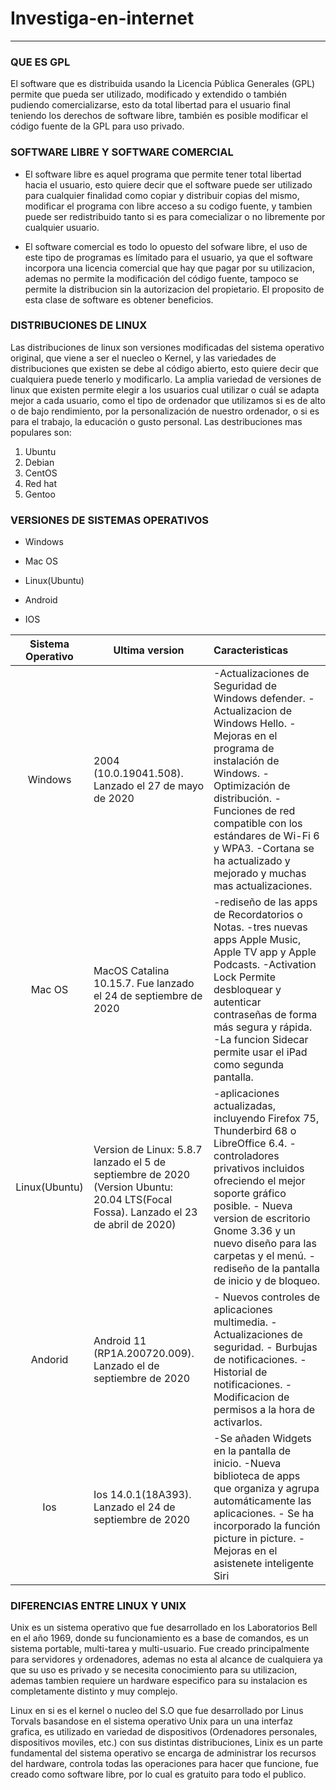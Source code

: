 # Investiga-en-internet
---

<h3>QUE ES GPL</h3>

El software que es distribuida usando la Licencia Pública Generales (GPL) permite que pueda ser utilizado, modificado y extendido o también pudiendo comercializarse, esto da total libertad para el usuario final teniendo los derechos de software libre, también es posible modificar el código fuente de la GPL para uso privado.
  

 

<h3>SOFTWARE LIBRE Y SOFTWARE COMERCIAL</h3>

* El software libre es aquel programa que permite tener total libertad hacia el usuario, esto quiere decir que el software puede ser utilizado para cualquier finalidad como copiar y distribuir copias del mismo, modificar el programa con libre acceso a su codigo fuente, y tambien puede ser redistribuido tanto si es para comecializar o no libremente por cualquier usuario. 

* El software comercial es todo lo opuesto del sofware libre, el uso de este tipo de programas es límitado para el usuario, ya que el software incorpora una licencia comercial que hay que pagar por su utilizacion, ademas no permite la  modificación del código fuente, tampoco se permite la distribucion sin la autorizacion del propietario. El proposito de esta clase de software es obtener beneficios.



<h3>DISTRIBUCIONES DE LINUX</h3>
Las distribuciones de linux son versiones modificadas del sistema operativo original, que viene a ser el nuecleo o Kernel, y las variedades de distribuciones que existen se debe al código abierto, esto quiere decir que cualquiera puede tenerlo y modificarlo. 
La amplia variedad de versiones de linux que existen permite elegir a los usuarios cual utilizar o cuál se adapta mejor a cada usuario, como el tipo de ordenador que utilizamos si es de alto o de bajo rendimiento, por la personalización de nuestro ordenador, o si es para el trabajo, la educación o gusto personal. 
Las destribuciones mas populares son:

1. Ubuntu
2. Debian
3. CentOS
4. Red hat 
5. Gentoo

<h3>VERSIONES DE SISTEMAS OPERATIVOS</h3>

* Windows 

* Mac OS  

* Linux(Ubuntu) 

* Android 

* IOS


|Sistema Operativo | Ultima version  | Caracteristicas| 
|:----------------:|-----------------|:---------------|
|Windows | 2004 (10.0.19041.508). Lanzado el 27 de mayo de 2020| -Actualizaciones de Seguridad de Windows defender. -Actualizacion de Windows Hello. -Mejoras en el programa de instalación de Windows. -Optimización de distribución. -Funciones de red compatible con los estándares de Wi-Fi 6 y WPA3. -Cortana se ha actualizado y mejorado y muchas mas actualizaciones.
|Mac OS|MacOS Catalina 10.15.7. Fue lanzado el 24 de septiembre de 2020|-rediseño de las apps de Recordatorios o Notas. -tres nuevas apps Apple Music, Apple TV app y Apple Podcasts. -Activation Lock Permite desbloquear y autenticar contraseñas de forma más segura y rápida. -La funcion Sidecar permite usar el iPad como segunda pantalla. |
|Linux(Ubuntu)|Version de Linux: 5.8.7 lanzado el 5 de septiembre de 2020 (Version Ubuntu: 20.04 LTS(Focal Fossa). Lanzado el 23 de abril de 2020)|-aplicaciones actualizadas, incluyendo Firefox 75, Thunderbird 68 o LibreOffice 6.4. -controladores privativos incluidos ofreciendo el mejor soporte gráfico posible. - Nueva version de escritorio Gnome 3.36 y un nuevo diseño para las carpetas y el menú. -rediseño de la pantalla de inicio y de bloqueo.
|Andorid |Android 11 (RP1A.200720.009). Lanzado el de septiembre de 2020| - Nuevos controles de aplicaciones multimedia. - Actualizaciones de seguridad. - Burbujas de notificaciones. - Historial de notificaciones. -Modificacion de permisos a la hora de activarlos.|
|Ios | Ios 14.0.1(18A393). Lanzado el 24 de septiembre de 2020|-Se añaden Widgets en la pantalla de inicio. -Nueva biblioteca de apps que organiza y agrupa automáticamente las aplicaciones. - Se ha incorporado la función picture in picture. -Mejoras en el asistenete inteligente Siri|




<h3>DIFERENCIAS ENTRE LINUX Y UNIX</h3>

Unix es un sistema operativo que fue desarrollado en los Laboratorios Bell en el año 1969, donde su funcionamiento es a base de comandos, es un sistema portable, multi-tarea y multi-usuario.
Fue creado principalmente para servidores y ordenadores, ademas no esta al alcance de cualquiera ya que su uso es privado y se necesita conocimiento para su utilizacion, ademas tambien requiere un hardware especifico para su instalacion es completamente distinto y muy complejo.

Linux en si es el kernel o nucleo del S.O que fue desarrollado por Linus Torvals basandose en el sistema operativo Unix para un una interfaz grafica, es utilizado en variedad de dispositivos (Ordenadores personales, dispositivos moviles, etc.) con sus distintas distribuciones, Linix es un parte fundamental del sistema operativo se encarga de administrar los recursos del hardware, controla todas las operaciones para hacer que funcione, fue creado como software libre, por lo cual es gratuito para todo el publico.
